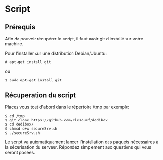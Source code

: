 # Script

## Prérequis

Afin de pouvoir récupérer le script, il faut avoir git d'installé sur votre machine.

Pour l'installer sur une distribution Debian/Ubuntu:

    # apt-get install git

ou

    $ sudo apt-get install git

## Récuperation du script

Placez vous tout d'abord dans le répertoire /tmp par exemple:

    $ cd /tmp
    $ git clone https://github.com/rlesouef/dedibox
    $ cd dedibox/
    $ chmod o+x secureSrv.sh
    $ ./secureSrv.sh

Le script va automatiquement lancer l'installation des paquets nécessaires à la sécurisation du serveur.
Répondez simplement aux questions qui vous seront posées.
